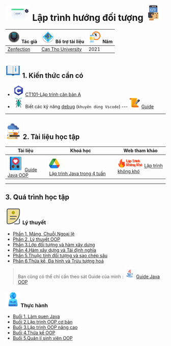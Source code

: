 # <img src="https://raw.githubusercontent.com/Zenfection/Image/master/2021/03/20-16-02-51-15-22-13-42-OOP-01.png" title="" alt="15-22-13-42-OOP-01.png" width="78"> Lập trình hướng đối tượng ![Code Learning.png](https://raw.githubusercontent.com/Zenfection/Image/master/2021/03/20-16-03-31-Code%20Learning.png)

| <img src="https://raw.githubusercontent.com/Zenfection/Image/master/2021/03/20-14-36-27-logo%20cat.png" title="" alt="logo cat.png" width="40"> Tác giả | <img src="https://raw.githubusercontent.com/Zenfection/Image/master/2021/03/20-14-38-42-logo-ctu.png" title="" alt="logo-ctu.png" width="40"> Bổ trợ tài liệu | <img src="https://raw.githubusercontent.com/Zenfection/Image/master/2021/03/20-13-59-20-icons8-new_year's_eve.png" title="" alt="icons8-new_year's_eve.png" width="40"> Năm |
| ------------------------------------------------------------------------------------------------------------------------------------------------------- | ------------------------------------------------------------------------------------------------------------------------------------------------------------- | --------------------------------------------------------------------------------------------------------------------------------------------------------------------------- |
| [Zenfection](https://facebook.com/Zenfection)                                                                                                           | [Can Tho University](http://www.cit.ctu.edu.vn/)                                                                                                              | 2021                                                                                                                                                                        |

## ![sd](https://raw.githubusercontent.com/Zenfection/Image/master/2020/12/23-22-00-06-icons8-user_manual.png) 1. Kiến thức cần có

- <img src="https://raw.githubusercontent.com/Zenfection/Image/master/2020/12/15-13-40-39-icons8-c_programming.png" title="" alt="asd" width="35"> [CT101-Lập trình căn bản A]()
- <img src="https://raw.githubusercontent.com/Zenfection/Image/master/2020/12/17-00-22-00-icons8-bug.png" title="" alt="https://raw.githubusercontent.com/Zenfection/Image/master/2020/12/17-00-22-00-icons8-bug.png" width="35"> Biết các kỹ năng [debug](https://viblo.asia/p/gioi-thieu-ve-debug-DzVkpoKZenW) (`khuyên dùng Vscode`) ---  <img src="https://raw.githubusercontent.com/Zenfection/Image/master/2021/03/20-16-48-59-23-20-22-50-History.png" title="" alt="23-20-22-50-History.png" width="35"> [Guide](https://zenfection.github.io/Source/Vscode/)

---

## ![S](https://raw.githubusercontent.com/Zenfection/Image/master/2020/12/15-14-31-38-Cloud%20Library.png) 2. Tài liệu học tập

| Tài liệu                                                                                                                                                                                                   | Khoá học                                                                                                                                                                                                                                                                        | Web tham khảo                                                                                                                                                                                       |
| ---------------------------------------------------------------------------------------------------------------------------------------------------------------------------------------------------------- | ------------------------------------------------------------------------------------------------------------------------------------------------------------------------------------------------------------------------------------------------------------------------------- | --------------------------------------------------------------------------------------------------------------------------------------------------------------------------------------------------- |
| <img src="https://raw.githubusercontent.com/Zenfection/Image/master/2021/03/20-16-12-51-book_ctu_uit.png" title="" alt="book_ctu_uit.png" width="50"> [Guide Java OOP](https://github.com/Zenfection/Java) | <img src="https://raw.githubusercontent.com/Zenfection/Image/master/2021/03/20-16-12-37-icons8-google_drive.png" title="" alt="icons8-google_drive.png" width="40"> [Lập trình Java trong 4 tuần](https://drive.google.com/drive/u/1/folders/1nQTKHf8SDY_MbP-zeUUWElu2-XK8o-80) | <img src="https://raw.githubusercontent.com/Zenfection/Image/master/2020/12/16-23-00-16-logo-272-90.png" width="80"> [Lập trình không khó](https://nguyenvanhieu.vn/lap-trinh-huong-doi-tuong-cpp/) |

---

## 3. Quá trình học tập

### <img src="https://raw.githubusercontent.com/Zenfection/Image/master/2021/03/20-16-32-00-icons8-papers.png" title="" alt="icons8-papers.png" width="50"> Lý thuyết

- [Phần 1. Mảng, Chuỗi,Ngoại lệ](https://github.com/Zenfection/CTU/raw/main/HocPhan/CT176-Lap_trinh_huong_doi_tuong/Tailieu/1.Mang_Chuoi_NgoaiLe.pdf)
- [Phần 2. Lý thuyết OOP](https://github.com/Zenfection/CTU/raw/main/HocPhan/CT176-Lap_trinh_huong_doi_tuong/Tailieu/2.LyThuyet_OOP.pdf)
- [Phần 3.Lớp đối tượng và hàm xây dưng](https://github.com/Zenfection/CTU/raw/main/HocPhan/CT176-Lap_trinh_huong_doi_tuong/Tailieu/3.LopDoiTuong_HamXayDung.pdf)
- [Phần 4.Hàm xây dựng và Tái định nghĩa](https://github.com/Zenfection/CTU/raw/main/HocPhan/CT176-Lap_trinh_huong_doi_tuong/Tailieu/4.HamXayDung_TaiDinhNghia.pdf)
- [Phần 5.Thuộc tính đối tượng và sao chép sâu](https://github.com/Zenfection/CTU/raw/main/HocPhan/CT176-Lap_trinh_huong_doi_tuong/Tailieu/5.%20ThuocTinhDoiTuong_SaochepSau.pdf)
- [Phần 6.Thứa kế, Đa hình và Trừu tượng hoá](https://github.com/Zenfection/CTU/raw/main/HocPhan/CT176-Lap_trinh_huong_doi_tuong/Tailieu/6.ThuaKe.pdf)

> Bạn cũng có thể chỉ cần theo sát Guide của mình : ![icons8-java.png](https://raw.githubusercontent.com/Zenfection/Image/master/2021/03/20-16-26-09-icons8-java.png) [Guide Java OOP](https://github.com/Zenfection/Java)

### ![icons8-hologram.png](https://raw.githubusercontent.com/Zenfection/Image/master/2021/03/20-16-32-35-icons8-hologram.png)Thực hành

- [Buổi 1. Làm quen Java](https://github.com/Zenfection/CTU/blob/main/HocPhan/CT176-Lap_trinh_huong_doi_tuong/ThucHanh/buoi1.md)
- [Buổi 2.Lập trình OOP cơ bản](https://github.com/Zenfection/CTU/blob/main/HocPhan/CT176-Lap_trinh_huong_doi_tuong/ThucHanh/buoi2.md)
- [Buổi 3.Lập trình OOP nâng cao](https://github.com/Zenfection/CTU/blob/main/HocPhan/CT176-Lap_trinh_huong_doi_tuong/ThucHanh/buoi3.md)
- [Buổi 4.Thứa kế OOP](https://github.com/Zenfection/CTU/blob/main/HocPhan/CT176-Lap_trinh_huong_doi_tuong/ThucHanh/buoi4.md)
- [Buổi 5.Quản lí sinh viên OOP](https://github.com/Zenfection/CTU/blob/main/HocPhan/CT176-Lap_trinh_huong_doi_tuong/ThucHanh/buoi5.md)
